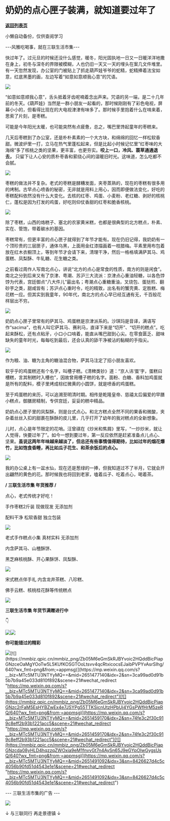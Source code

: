 # 奶奶的点心匣子装满，就知道要过年了

[**返回列表页**](/gzh/三联生活周刊)

小懒自动备份，仅供查阅学习

\---风雅吃喝事，就在三联生活市集---

快过年了。过元旦的时候还没什么感觉，暖冬，阳光固执地一日又一日暖洋洋地撒在身上，初冬与深冬的界限被模糊，人也仍旧一天又一天的埋头在案几文件堆里。有一天忽然发现，办公室的门被贴上了抓走葫芦娃爷爷的蛇精，蛇精捧着法宝如意，红底黑墨的画，左边写着“如意如意顺我心意”的咒语。

![](https://mmbiz.qpic.cn/mmbiz_jpg/Zb05M6eGmSkRJBYvoic2HQddBicPiapGNzc9vNDOX3ibwsTwPStaQlhl0IUrpJ1WXRhd6AWuHUgwibepMNgSIluITvw/640?wx_fmt=jpeg&from;=appmsg)

  

“如意如意顺我心意”，舌头抵着牙齿呢喃着念出声来。咒语的另一端，是二十几年前的冬天。《葫芦娃》当然是一群小朋友一起看的，那时候刚刚有了彩色电视，屏幕小小的，但看得比现在的大电视津津有味多了。那时候手里抱着什么在啃来着，思索了片刻，是枣糕。

可能是今年阳光太暖，也可能突然有点疲惫，总之，嘴巴里馋起童年的枣糕来。

几天后枣糕到了办公室，还是朴朴素素的一个大方块，和绵绵的回忆一样松软香甜。微波炉里一打，立马在热气里蓬松起来，但是比起小时候记忆里“红枣味的大海绵”多了核桃之类的坚果，更丰富，也更夯实。**咬上一口，冷风、蓑草通通退去，**
只留下让人心安的质朴枣香和萦绕心间的温暖旧时光。这味道，怎么吃都不会腻。

![](https://mmbiz.qpic.cn/mmbiz_png/Zb05M6eGmSkRJBYvoic2HQddBicPiapGNzc4icbRWufu6XXic9uGRfLiaMEeQNbEV4icwbibbK77nDVeuor288QPUsxu2w/640?wx_fmt=png&from;=appmsg)

  

枣糕的做法并不复杂。老式的枣糕是酵糟发面，夹枣蒸熟的，现在的枣糕有很多用的烤制。古早点心喷香的秘密，无非就是用料上用心，因而即便做法变化，好吃的枣糕配料依然没有什么大变化。去核的红枣、鸡蛋、小麦粉、老红糖、剥好的核桃仁，蓬松是因为打发的鸡蛋，好吃则仰仗香甜的红枣和脆香核桃。

![](https://mmbiz.qpic.cn/mmbiz_gif/Zb05M6eGmSkRJBYvoic2HQddBicPiapGNzcj8JJvLo0S5EsdnneBlp4wwyF0SmYtxD3UvrYxflM8liatlkKyVnJ2lw/640?wx_fmt=gif&from;=appmsg)

除了枣糕，山西的烙糕子、塞北的农家黄米糕，也都是很典型的北方糕点，朴素、实在、管饱，带着碳水的基因。  

枣糕常有，但更丰富的点心匣子就得到了年节才能有。现在仍旧记得，我奶奶有一个顶珍贵的三层匣子，通体乌黑，上面用金红漆描画着一枝腊梅。平素里用布包着放在红木衣橱顶上，等到年节才会请下来，清理干净，然后一格格填满萨其马、鸡蛋糕、凤梨酥、牛轧糖、花生糖之类。

之前看过周作人写南北点心，讲说“北方的点心是常食的性质，南方的则是闲食”。南北之分到后来又有了京津、粤潮、苏沪三大流派：京津点心重油轻糖，以各色饽饽为代表，宫廷御点“八大件儿”最出名；粤潮点心重糖重油，叉烧包、蛋挞煎、翻砂芋之类，甜咸皆有；苏沪点心重时令，吃的精致，出名有的蟹壳黄、定胜糕、梅花糕一应。但其实到我童年，90年代，南北方的点心早已经互通有无，千百般花样层出不穷。

![](https://mmbiz.qpic.cn/mmbiz_jpg/Zb05M6eGmSkRJBYvoic2HQddBicPiapGNzcAagUq16jTQScdnUoJz35mpMfrVNct8r1DNicfyKceiaEGY0Beibkibvmrg/640?wx_fmt=jpeg&from;=appmsg)

  

奶奶点心匣子里常有的萨其马、鸡蛋糕是京津派系的。沙琪玛是音译，满语写作“sacima”，也有人叫它萨其马、赛利马，直译下来是“切开”、“切开的糕点”。吃起来酥松，还有点粘牙，小口小口啃着，能直从嘴巴甜到心尖。在零食匮乏、甜味缺失的童年时光，每每吃到最后，还会认真的舔干净被沾的黏糊的手指尖。

![](https://mmbiz.qpic.cn/mmbiz_gif/Zb05M6eGmSkRJBYvoic2HQddBicPiapGNzclS1ziaAZNeGiba5jMQF7cppmkfXcofBXcaAhD75FicVL8aPJqxBuSej4Q/640?wx_fmt=gif&from;=appmsg)

作为粮、油、糖为主角的糖油混合物，萨其马注定了招小朋友喜欢。

软乎乎的鸡蛋糕还有个名字，叫槽子糕。《清稗类钞》道：“京人讳‘蛋’字，蛋糕曰槽糕，言其制糕时入槽也”，因故曾用槽子糕的名字。面粉、白糖、香料加鸡蛋就是所有的配料，模子里烤成棕红微黄的小圆饼，就是喷香的鸡蛋糕。

至于鸡蛋糕的来历，可以追溯至明清时期。相传是乾隆皇帝、慈禧太后偏爱的早膳小糕点，御膳房精制，专供宫廷，妥妥的糕中精品。

奶奶点心匣子里的凤梨酥，则是台式点心。和北方糕点全然不同的果香和微酸，夹杂着丝丝入扣的甜裹在酥酥的皮儿里，几乎打开了幼年的我对糕点的全新想象。

儿时，点心是年节限定的花哨。汪曾祺在《炒米和焦屑》里写，“一炒炒米，就让人觉得，快要过年了”。如今一想到要过年，第一反应依然是赶紧准备点儿点心、坚果。**虽说这两年年味越来越淡了，但总还有些事情值得期待，比如过年的烟花爆竹，比如饱食昏睡，再比如瓜子花生、和茶余饭后的点心。**

![](https://mmbiz.qpic.cn/mmbiz_gif/Zb05M6eGmSkRJBYvoic2HQddBicPiapGNzcDDTz7h45rVqG8JGXtqhYSZibHUCOgX0KBsFM0s7hAPaeGh8sH9OzmIQ/640?wx_fmt=gif&from;=appmsg)

  

我的办公桌上有一盆水仙，现在还是葱绿的一捧，但我知道过不了半月，它就会开出翩然的黄色的花。那时候我也将回到老家，嗑着瓜子、吃着点心，喝着茶。

**/ 三联生活市集 年货推荐 /**

点心，老式传统才好吃！

手作枣糕2斤装 现做现发 无添加剂

配料干净 松软香甜 独立包装

[![](https://mmbiz.qpic.cn/mmbiz_png/Zb05M6eGmSkRJBYvoic2HQddBicPiapGNzcwWW2F2C9l3GG5gpgsrpQRgdE1ACibicUY2XvzCEJyiaiaWPFLdBNibAS6cg/640?wx_fmt=png&from;=appmsg)](
"link")

  

老式手作糕点小集 真材实料 无添加剂

内含萨其马、山楂酥饼、

黑芝麻核桃酥、开心果酥饼、凤梨酥、

[![](https://mmbiz.qpic.cn/mmbiz_png/Zb05M6eGmSkRJBYvoic2HQddBicPiapGNzcS3zEwJYhEzUGeJUwQ8bcDqyTAAdpy645397lZIylrTsLnsXHcMg1yg/640?wx_fmt=png&from;=appmsg)](
"link")

  

宋式糕点伴手礼 内含龙井茶糕、八珍糕、

佛手云糕、核桃桂花酥等传统糕点

[![](https://mmbiz.qpic.cn/mmbiz_png/Zb05M6eGmSkRJBYvoic2HQddBicPiapGNzcflXGWIAe5f4ASuTvaZ5gDMypkQGDI79FiadshAibMkcP1icY4b4osniaJQ/640?wx_fmt=png&from;=appmsg)](
"link")

  

**三联生活市集 年货节满赠进行中**

👇

[![](https://mmbiz.qpic.cn/mmbiz_png/Zb05M6eGmSkRJBYvoic2HQddBicPiapGNzcTS7qdO8icAQvgNKctp3KicVic35TDwb0K5kHDYbN09CqTkOA3dYPIYPvQ/640?wx_fmt=png&from;=appmsg)](
"link")![](https://mmbiz.qpic.cn/mmbiz_gif/Zb05M6eGmSkRJBYvoic2HQddBicPiapGNzcUmpHrtkw4OeSAxsEVN8rADpmz2H8FLmfYib13ElOd7c5vWic96mRGSyg/640?wx_fmt=gif&from;=appmsg)

**你可能错过的精彩**

[![](https://mmbiz.qpic.cn/mmbiz_png/Zb05M6eGmSkRJBYvoic2HQddBicPiapGNzc0ag7BDl1fXPcagt2J0ficogSy24Vcj72gA7S8RJwOl5zDNyCqcZWoUg/640?wx_fmt=png&from;=appmsg)](https://mp.weixin.qq.com/s?__biz=MTc5MTU3NTYyMQ==&mid=2651454392&idx=3&sn=6e1fe2d4cbb0f8bb85ed30c8e2d5dba3&scene=21#wechat_redirect
"https://mp.weixin.qq.com/s?__biz=MTc5MTU3NTYyMQ==&mid=2651454392&idx=3&sn=6e1fe2d4cbb0f8bb85ed30c8e2d5dba3&scene=21#wechat_redirect")[![](https://mmbiz.qpic.cn/mmbiz_png/Zb05M6eGmSkRJBYvoic2HQddBicPiapGNzceOaMgYOoTw5L5KUfKOSGTOoLtsvv4qcRtxicocsEJaibPVPYvAsrSIhg/640?wx_fmt=png&from;=appmsg)](https://mp.weixin.qq.com/s?__biz=MTc5MTU3NTYyMQ==&mid=2651477140&idx=2&sn=3ca99ad0d91b5b7b9a45e033d810f892&scene=21#wechat_redirect
"https://mp.weixin.qq.com/s?__biz=MTc5MTU3NTYyMQ==&mid=2651477140&idx=2&sn=3ca99ad0d91b5b7b9a45e033d810f892&scene=21#wechat_redirect")[![](https://mmbiz.qpic.cn/mmbiz_png/Zb05M6eGmSkRJBYvoic2HQddBicPiapGNzc2rFaM5EsHYBZwEx4e7JSYPg55TTKSicnUtzHPbUj4YGsPWfHrM5zeRQ/640?wx_fmt=png&from;=appmsg)](https://mp.weixin.qq.com/s?__biz=MTc5MTU3NTYyMQ==&mid=2651459170&idx=2&sn=74fe3c2f30c919c8eff2b93b1221acc5&scene=21#wechat_redirect
"https://mp.weixin.qq.com/s?__biz=MTc5MTU3NTYyMQ==&mid=2651459170&idx=2&sn=74fe3c2f30c919c8eff2b93b1221acc5&scene=21#wechat_redirect")[![](https://mmbiz.qpic.cn/mmbiz_png/Zb05M6eGmSkRJBYvoic2HQddBicPiapGNzcda08yHLD4hqzzqZWOxia9eM1fnvvGt7n4AySn65J9eGYpOIwGygsUsQ/640?wx_fmt=png&from;=appmsg)](https://mp.weixin.qq.com/s?__biz=MTc5MTU3NTYyMQ==&mid=2651491092&idx=3&sn=8426627d4c5c4056b90fd51d4543e1e1&scene=21#wechat_redirect
"https://mp.weixin.qq.com/s?__biz=MTc5MTU3NTYyMQ==&mid=2651491092&idx=3&sn=8426627d4c5c4056b90fd51d4543e1e1&scene=21#wechat_redirect")

\--- 三联生活市集的广告 ---

![](https://mmbiz.qpic.cn/mmbiz_jpg/Zb05M6eGmSkRJBYvoic2HQddBicPiapGNzcN0TXadwmVkKecF8BOicfTDAuvOpw7qTLficqFdRheo8BZmZ1yCSDtBsA/640?wx_fmt=jpeg&from;=appmsg)

↓ 与三联同行 再走景德镇 ↓  

  

